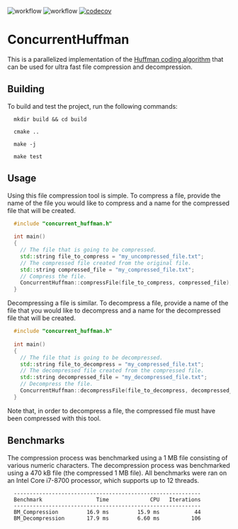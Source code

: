 ![workflow](https://github.com/jmsadair/ConcurrentHuffman/actions/workflows/linux.yml/badge.svg)
![workflow](https://github.com/jmsadair/ConcurrentHuffman/actions/workflows/macos.yml/badge.svg)
[![codecov](https://codecov.io/gh/jmsadair/ConcurrentHuffman/branch/main/graph/badge.svg?token=40DYWKQQZ0)](https://codecov.io/gh/jmsadair/ConcurrentHuffman)
# ConcurrentHuffman
This is a parallelized implementation of the [Huffman coding algorithm](https://en.wikipedia.org/wiki/Huffman_coding) that can be used for ultra fast file compression and decompression. 
## Building
To build and test the project, run the following commands: 
```
  mkdir build && cd build

  cmake ..

  make -j

  make test
```
## Usage
Using this file compression tool is simple. To compress a file, provide the name of the file you would like to compress and a name for the compressed file that will be created.
```cpp
  #include "concurrent_huffman.h"
  
  int main()
  {
    // The file that is going to be compressed.
    std::string file_to_compress = "my_uncompressed_file.txt";
    // The compressed file created from the original file.
    std::string compressed_file = "my_compressed_file.txt";
    // Compress the file.
    ConcurrentHuffman::compressFile(file_to_compress, compressed_file);
  }

```
Decompressing a file is similar. To decompress a file, provide a name of the file that you would like to decompress and a name for the decompressed file
that will be created.
```cpp
  #include "concurrent_huffman.h"
  
  int main()
  {
    // The file that is going to be decompressed.
    std::string file_to_decompress = "my_compressed_file.txt";
    // The decompressed file created from the compressed file.
    std::string decompressed_file = "my_decompressed_file.txt";
    // Decompress the file.
    ConcurrentHuffman::decompressFile(file_to_decompress, decompressed_file);
  }

```
Note that, in order to decompress a file, the compressed file must have been compressed with this tool.
## Benchmarks
The compression process was benchmarked using a 1 MB file consisting of various numeric characters. The decompression process was benchmarked using a 470 kB file (the compressed 1 MB file). All benchmarks were ran on an Intel Core i7-8700 processor, which supports up to 12 threads.
```
  -----------------------------------------------------------
  Benchmark                 Time             CPU   Iterations
  -----------------------------------------------------------
  BM_Compression         16.9 ms         15.9 ms           44
  BM_Decompression       17.9 ms         6.60 ms          106
```
